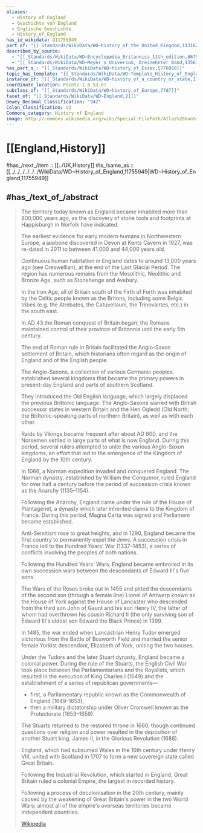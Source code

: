 ```yaml
---
aliases:
  - History of England 
  - Geschichte von England 
  - Englische Geschichte 
  - History_of_England 
has_id_wikidata: Q11755949
part_of: "[[_Standards/WikiData/WD~history_of_the_United_Kingdom,113162]]"
described_by_source:
  - "[[_Standards/WikiData/WD~Encyclopædia_Britannica_11th_edition,867541]]"
  - "[[_Standards/WikiData/WD~Meyer_s_Universum,_Dreizehnter_Band,135617903]]"
has_part_s_: "[[_Standards/WikiData/WD~history_of_Essex,5776050]]"
topic_has_template: "[[_Standards/WikiData/WD~Template_History_of_England,10522123]]"
instance_of: "[[_Standards/WikiData/WD~history_of_a_country_or_state,17544377]]"
coordinate_location: Point(-1.0 53.0)
subclass_of: "[[_Standards/WikiData/WD~history_of_Europe,7787]]"
facet_of: "[[_Standards/WikiData/WD~England,21]]"
Dewey_Decimal_Classification: "942"
Colon_Classification: V3
Commons_category: History of England
image: http://commons.wikimedia.org/wiki/Special:FilePath/Atlas%20Van%20der%20Hagen-KW1049B11%20004-A%20NEW%20MAP%20OF%20THE%20KINGDOME%20of%20ENGLAND%2C%20Representing%20the%20Princedome%20of%20WALES%2C%20and%20other%20PROVINCES%2C%20CITIES%2C%20MARKET%20TOWNS%2C%20with%20the%20ROADS%20from%20TOWN%20to%20TOWN.jpeg
---
```


# [[England,History]] 


#has_/next_/item :: [[../UK,History]] 
#is_/same_as :: [[../../../../../../WikiData/WD~History_of_England,11755949|WD~History_of_England,11755949]] 

## #has_/text_of_/abstract 

> The territory today known as England became inhabited more than 800,000 years ago, 
> as the discovery of stone tools and footprints at Happisburgh in Norfolk have indicated. 
> 
> The earliest evidence for early modern humans in Northwestern Europe, 
> a jawbone discovered in Devon at Kents Cavern in 1927, 
> was re-dated in 2011 to between 41,000 and 44,000 years old. 
> 
> Continuous human habitation in England dates to around 13,000 years ago (see Creswellian), 
> at the end of the Last Glacial Period. 
> The region has numerous remains from the Mesolithic, Neolithic and Bronze Age, 
> such as Stonehenge and Avebury. 
> 
> In the Iron Age, all of Britain south of the Firth of Forth 
> was inhabited by the Celtic people known as the Britons, 
> including some Belgic tribes (e.g. the Atrebates, the Catuvellauni, the Trinovantes, etc.) 
> in the south east. 
> 
> In AD 43 the Roman conquest of Britain began; 
> the Romans maintained control of their province of Britannia until the early 5th century.
>
> The end of Roman rule in Britain facilitated the Anglo-Saxon settlement of Britain, 
> which historians often regard as the origin of England and of the English people. 
> 
> The Anglo-Saxons, a collection of various Germanic peoples, 
> established several kingdoms that became the primary powers in present-day England 
> and parts of southern Scotland. 
> 
> They introduced the Old English language, which largely displaced the previous Brittonic language. 
> The Anglo-Saxons warred with British successor states in western Britain 
> and the Hen Ogledd (Old North; the Brittonic-speaking parts of northern Britain), 
> as well as with each other. 
> 
> Raids by Vikings became frequent after about AD 800, 
> and the Norsemen settled in large parts of what is now England. 
> During this period, several rulers attempted to unite the various Anglo-Saxon kingdoms, 
> an effort that led to the emergence of the Kingdom of England by the 10th century.
>
> In 1066, a Norman expedition invaded and conquered England. 
> The Norman dynasty, established by William the Conqueror, ruled England for over half a century 
> before the period of succession crisis known as the Anarchy (1135–1154). 
> 
> Following the Anarchy, England came under the rule of the House of Plantagenet, 
> a dynasty which later inherited claims to the Kingdom of France. 
> During this period, Magna Carta was signed and Parliament became established. 
> 
> Anti-Semitism rose to great heights, 
> and in 1290, England became the first country to permanently expel the Jews. 
> A succession crisis in France led to the Hundred Years' War (1337–1453), 
> a series of conflicts involving the peoples of both nations. 
> 
> Following the Hundred Years' Wars, England became embroiled in its own succession wars 
> between the descendants of Edward III's five sons. 
> 
> The Wars of the Roses broke out in 1455 
> and pitted the descendants of the second son (through a female line) Lionel of Antwerp 
> known as the House of York against the House of Lancaster 
> who descended from the third son John of Gaunt and his son Henry IV, 
> the latter of whom had overthrown his cousin Richard II 
> (the only surviving son of Edward III's eldest son Edward the Black Prince) in 1399. 
> 
> In 1485, the war ended when Lancastrian Henry Tudor emerged victorious 
> from the Battle of Bosworth Field and married the senior female Yorkist descendant, 
> Elizabeth of York, uniting the two houses.
>
> Under the Tudors and the later Stuart dynasty, England became a colonial power. 
> During the rule of the Stuarts, the English Civil War took place 
> between the Parliamentarians and the Royalists, 
> which resulted in the execution of King Charles I (1649) 
> and the establishment of a series of republican governments—
> - first, a Parliamentary republic known as the Commonwealth of England (1649–1653), 
> - then a military dictatorship under Oliver Cromwell known as the Protectorate (1653–1659). 
> 
> The Stuarts returned to the restored throne in 1660, 
> though continued questions over religion and power 
> resulted in the deposition of another Stuart king, James II, in the Glorious Revolution (1688). 
> 
> England, which had subsumed Wales in the 16th century under Henry VIII, 
> united with Scotland in 1707 to form a new sovereign state called Great Britain. 
> 
> Following the Industrial Revolution, which started in England, 
> Great Britain ruled a colonial Empire, the largest in recorded history. 
> 
> Following a process of decolonisation in the 20th century, 
> mainly caused by the weakening of Great Britain's power in the two World Wars; 
> almost all of the empire's overseas territories became independent countries.
>
> [Wikipedia](https://en.wikipedia.org/wiki/History%20of%20England) 

